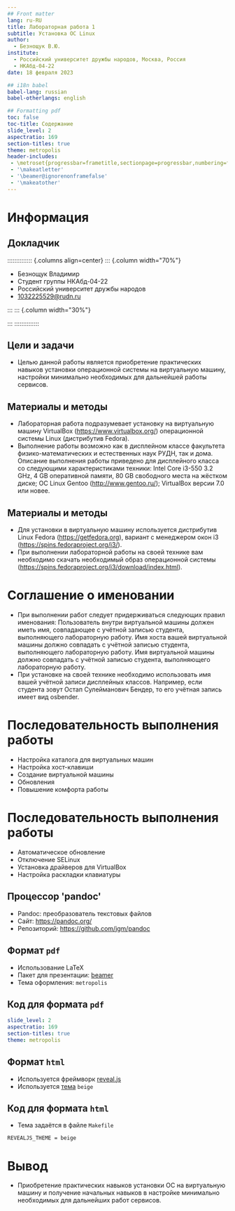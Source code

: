 ```yaml
---
## Front matter
lang: ru-RU
title: Лабораторная работа 1
subtitle: Установка ОС Linux
author:
  - Безнощук В.Ю.
institute:
  - Российский университет дружбы народов, Москва, Россия
  - НКАбд-04-22
date: 18 февраля 2023

## i18n babel
babel-lang: russian
babel-otherlangs: english

## Formatting pdf
toc: false
toc-title: Содержание
slide_level: 2
aspectratio: 169
section-titles: true
theme: metropolis
header-includes:
 - \metroset{progressbar=frametitle,sectionpage=progressbar,numbering=fraction}
 - '\makeatletter'
 - '\beamer@ignorenonframefalse'
 - '\makeatother'
---
```


# Информация

## Докладчик

:::::::::::::: {.columns align=center}
::: {.column width="70%"}

  * Безнощук Владимир
  * Студент группы НКАбд-04-22
  * Российский университет дружбы народов
  * [1032225529@rudn.ru](mailto:1032225529@rudn.ru)

:::
::: {.column width="30%"}

:::
::::::::::::::

## Цели и задачи 

- Целью данной работы является приобретение практических навыков установки операционной системы на виртуальную машину, настройки минимально необходимых для дальнейшей работы сервисов.

## Материалы и методы 

- Лабораторная работа подразумевает установку на виртуальную машину VirtualBox (https://www.virtualbox.org/) операционной системы Linux (дистрибутив Fedora).
- Выполнение работы возможно как в дисплейном классе факультета физико-математических и естественных наук РУДН, так и дома. Описание выполнения работы приведено для дисплейного класса со следующими характеристиками техники:
Intel Core i3-550 3.2 GHz, 4 GB оперативной памяти, 80 GB свободного места на жёстком диске;
ОС Linux Gentoo (http://www.gentoo.ru/);
VirtualBox версии 7.0 или новее.

## Материалы и методы

- Для установки в виртуальную машину используется дистрибутив Linux Fedora (https://getfedora.org), вариант с менеджером окон i3 (https://spins.fedoraproject.org/i3/).
- При выполнении лабораторной работы на своей технике вам необходимо скачать необходимый образ операционной системы (https://spins.fedoraproject.org/i3/download/index.html).


# Соглашение о именовании

- При выполнении работ следует придерживаться следующих правил именования:
Пользователь внутри виртуальной машины должен иметь имя, совпадающее с учётной записью студента, выполняющего лабораторную работу.
Имя хоста вашей виртуальной машины должно совпадать с учётной записью студента, выполняющего лабораторную работу.
Имя виртуальной машины должно совпадать с учётной записью студента, выполняющего лабораторную работу.
- При установке на своей технике необходимо использовать имя вашей учётной записи дисплейных классов. Например, если студента зовут Остап Сулейманович Бендер, то его учётная запись имеет вид osbender.

# Последовательность выполнения работы

- Настройка каталога для виртуальных машин
- Настройка хост-клавиши
- Создание виртуальной машины
- Обновления
- Повышение комфорта работы

# Последовательность выполнения работы

- Автоматическое обновление
- Отключение SELinux
- Установка драйверов для VirtualBox
- Настройка раскладки клавиатуры

## Процессор 'pandoc'

- Pandoc: преобразователь текстовых файлов
- Сайт: <https://pandoc.org/>
- Репозиторий: <https://github.com/jgm/pandoc>

## Формат `pdf`

- Использование LaTeX
- Пакет для презентации: [beamer](https://ctan.org/pkg/beamer)
- Тема оформления: `metropolis`

## Код для формата `pdf`

```yaml
slide_level: 2
aspectratio: 169
section-titles: true
theme: metropolis
```

## Формат `html`

- Используется фреймворк [reveal.js](https://revealjs.com/)
- Используется [тема](https://revealjs.com/themes/) `beige`

## Код для формата `html`

- Тема задаётся в файле `Makefile`

```make
REVEALJS_THEME = beige 
```

# Вывод

- Приобретение практических навыков установки ОС на виртуальную машину и получение начальных навыков в настройке минимально необходимых для дальнейших работ сервисов.
